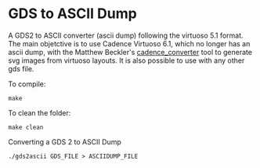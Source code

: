 
GDS to ASCII Dump
====================

A GDS2 to ASCII converter (ascii dump) following the virtuoso 5.1 format.
The main objetctive is to use Cadence Virtuoso 6.1, which no longer has an ascii dump, with the Matthew Beckler's [cadence_converter](http://www.mbeckler.org/cadence_plot/) tool to generate svg images from virtuoso layouts. It is also possible to use with any other gds file.

To compile:
```
make
```

To clean the folder:
```
make clean
```

Converting a GDS 2 to ASCII Dump
```
./gds2ascii GDS_FILE > ASCIIDUMP_FILE
```
